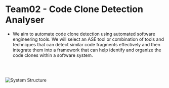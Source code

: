 # Team02 - Code Clone Detection Analyser
* We aim to automate code clone detection using automated software engineering tools. We will select an ASE tool or combination of tools and techniques that can detect similar code fragments effectively and then integrate them into a framework that can help identify and organize the code clones within a software system.

<br/>
<br/>

![System Structure](https://user-images.githubusercontent.com/94853536/235532780-8114f83f-bb92-49e1-9bd7-52497150867d.png)
